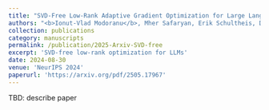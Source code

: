 ```yaml
---
title: "SVD-Free Low-Rank Adaptive Gradient Optimization for Large Language Models"
authors: "<b>Ionut-Vlad Modoranu</b>, Mher Safaryan, Erik Schultheis, Dan Alistarh"
collection: publications
category: manuscripts
permalink: /publication/2025-Arxiv-SVD-free
excerpt: 'SVD-free low-rank optimization for LLMs'
date: 2024-08-30
venue: 'NeurIPS 2024'
paperurl: 'https://arxiv.org/pdf/2505.17967'
---
```


TBD: describe paper
